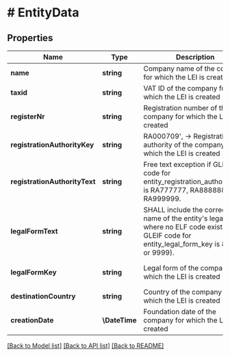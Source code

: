 # # EntityData

## Properties

Name | Type | Description | Notes
------------ | ------------- | ------------- | -------------
**name** | **string** | Company name of the company for which the LEI is created |
**taxid** | **string** | VAT ID of the company for which the LEI is created | [optional]
**registerNr** | **string** | Registration number of the company for which the LEI is created |
**registrationAuthorityKey** | **string** | RA000709&#39;, -&gt; Registration authority of the company for which the LEI is created | Use GLEIF RA Code from LIST -&gt; https://api.gleif.org/api/v1/registration-authorities || The RA code RA777777 is used for General Government Entities and International Organizations only in case there is no information available in any regular registration authority and Public Legal Documents are used for validation instead. RA code RA888888 is used as an interim code. This indicates that a Registration/Validation Authority is not available on the RA list. The RA code RA999999 refers to situations when no Registration Authority can be defined for a Legal Entity. |
**registrationAuthorityText** | **string** | Free text exception if GLEIF code for entity_registration_authority_key is RA777777, RA888888 or RA999999. | [optional]
**legalFormText** | **string** | SHALL include the correct name of the entity&#39;s legal form where no ELF code exists (if GLEIF code for entity_legal_form_key is 8888 or 9999). | [optional]
**legalFormKey** | **string** | Legal form of the company for which the LEI is created | Use GLEIF ELF CODE from LIST -&gt; https://api.gleif.org/api/v1/entity-legal-forms || ELF code 8888 is to be used when a new ELF code (for a legal form not yet on the list) is requested by an LEI issuer from GLEIF for a jurisdiction which is on the ELF code list. ELF code 9999 is to be used for LEIs from a jurisdiction which is not on the ELF code list yet | [optional]
**destinationCountry** | **string** | Country of the company for which the LEI is created |
**creationDate** | **\DateTime** | Foundation date of the company for which the LEI is created | DateTimeFormat.ISO.DATE |

[[Back to Model list]](../../README.md#models) [[Back to API list]](../../README.md#endpoints) [[Back to README]](../../README.md)
